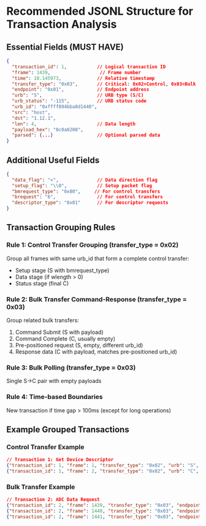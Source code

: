 # Recommended JSONL Structure for Transaction Analysis

## Essential Fields (MUST HAVE)
```json
{
  "transaction_id": 1,           // Logical transaction ID
  "frame": 1439,                  // Frame number
  "time": 18.145973,             // Relative timestamp
  "transfer_type": "0x03",       // Critical: 0x02=Control, 0x03=Bulk
  "endpoint": "0x01",            // Endpoint address
  "urb": "S",                    // URB type (S/C)
  "urb_status": "-115",          // URB status code
  "urb_id": "0xffff894bba8d1440",
  "src": "host",
  "dst": "1.12.1",
  "len": 4,                      // Data length
  "payload_hex": "0c0a0200",
  "parsed": {...}                // Optional parsed data
}
```

## Additional Useful Fields
```json
{
  "data_flag": "<",              // Data direction flag
  "setup_flag": "\\0",           // Setup packet flag
  "bmrequest_type": "0x80",     // For control transfers
  "brequest": "6",               // For control transfers
  "descriptor_type": "0x01"      // For descriptor requests
}
```

## Transaction Grouping Rules

### Rule 1: Control Transfer Grouping (transfer_type = 0x02)
Group all frames with same urb_id that form a complete control transfer:
- Setup stage (S with bmrequest_type)
- Data stage (if wlength > 0)
- Status stage (final C)

### Rule 2: Bulk Transfer Command-Response (transfer_type = 0x03)
Group related bulk transfers:
1. Command Submit (S with payload)
2. Command Complete (C, usually empty)
3. Pre-positioned request (S, empty, different urb_id)
4. Response data (C with payload, matches pre-positioned urb_id)

### Rule 3: Bulk Polling (transfer_type = 0x03)
Single S→C pair with empty payloads

### Rule 4: Time-based Boundaries
New transaction if time gap > 100ms (except for long operations)

## Example Grouped Transactions

### Control Transfer Example
```json
// Transaction 1: Get Device Descriptor
{"transaction_id": 1, "frame": 1, "transfer_type": "0x02", "urb": "S", "bmrequest_type": "0x80", "brequest": "6", "wlength": 18, ...}
{"transaction_id": 1, "frame": 2, "transfer_type": "0x02", "urb": "C", "len": 18, "payload_hex": "12010002...", ...}
```

### Bulk Transfer Example  
```json
// Transaction 2: ADC Data Request
{"transaction_id": 2, "frame": 1439, "transfer_type": "0x03", "endpoint": "0x01", "urb": "S", "payload_hex": "0c0a0200", ...}
{"transaction_id": 2, "frame": 1440, "transfer_type": "0x03", "endpoint": "0x01", "urb": "C", "len": 0, ...}
{"transaction_id": 2, "frame": 1441, "transfer_type": "0x03", "endpoint": "0x81", "urb": "C", "payload_hex": "410a8202...", ...}
```